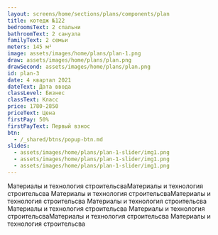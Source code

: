```yaml
---
layout: screens/home/sections/plans/components/plan
title: котедж №122
bedroomsText: 2 спальни
bathroomText: 2 санузла
familyText: 2 семьи
meters: 145 м²
image: assets/images/home/plans/plan-1.png
draw: assets/images/home/plans/plan.png
drawSecond: assets/images/home/plans/plan.png
id: plan-3
date: 4 квартал 2021
dateText: Дата ввода
classLevel: Бизнес
classText: Класс
price: 1780-2850
priceText: Цена
firstPay: 50%
firstPayText: Первый взнос
btn:
  - /_shared/btns/popup-btn.md
slides:
  - assets/images/home/plans/plan-1-slider/img1.png
  - assets/images/home/plans/plan-1-slider/img1.png
  - assets/images/home/plans/plan-1-slider/img1.png
---
```


Материалы и технология строительсваМатериалы и технология строительсва Материалы и технология строительсваМатериалы и технология строительсва Материалы и технология строительсва Материалы и технология строительсва Материалы и технология строительсваМатериалы и технология строительсва Материалы и технология строительсва
